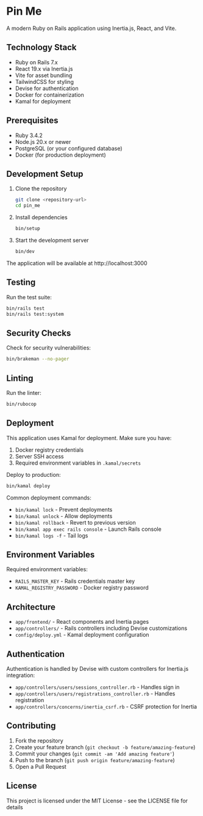 # Pin Me

A modern Ruby on Rails application using Inertia.js, React, and Vite.

## Technology Stack

- Ruby on Rails 7.x
- React 19.x via Inertia.js
- Vite for asset bundling
- TailwindCSS for styling
- Devise for authentication
- Docker for containerization
- Kamal for deployment

## Prerequisites

- Ruby 3.4.2
- Node.js 20.x or newer
- PostgreSQL (or your configured database)
- Docker (for production deployment)

## Development Setup

1. Clone the repository
   ```bash
   git clone <repository-url>
   cd pin_me
   ```

2. Install dependencies
   ```bash
   bin/setup
   ```

3. Start the development server
   ```bash
   bin/dev
   ```

The application will be available at http://localhost:3000

## Testing

Run the test suite:
```bash
bin/rails test
bin/rails test:system
```

## Security Checks

Check for security vulnerabilities:
```bash
bin/brakeman --no-pager
```

## Linting

Run the linter:
```bash
bin/rubocop
```

## Deployment

This application uses Kamal for deployment. Make sure you have:

1. Docker registry credentials
2. Server SSH access
3. Required environment variables in `.kamal/secrets`

Deploy to production:
```bash
bin/kamal deploy
```

Common deployment commands:
- `bin/kamal lock` - Prevent deployments
- `bin/kamal unlock` - Allow deployments
- `bin/kamal rollback` - Revert to previous version
- `bin/kamal app exec rails console` - Launch Rails console
- `bin/kamal logs -f` - Tail logs

## Environment Variables

Required environment variables:
- `RAILS_MASTER_KEY` - Rails credentials master key
- `KAMAL_REGISTRY_PASSWORD` - Docker registry password

## Architecture

- `app/frontend/` - React components and Inertia pages
- `app/controllers/` - Rails controllers including Devise customizations
- `config/deploy.yml` - Kamal deployment configuration

## Authentication

Authentication is handled by Devise with custom controllers for Inertia.js integration:

- `app/controllers/users/sessions_controller.rb` - Handles sign in
- `app/controllers/users/registrations_controller.rb` - Handles registration
- `app/controllers/concerns/inertia_csrf.rb` - CSRF protection for Inertia

## Contributing

1. Fork the repository
2. Create your feature branch (`git checkout -b feature/amazing-feature`)
3. Commit your changes (`git commit -am 'Add amazing feature'`)
4. Push to the branch (`git push origin feature/amazing-feature`)
5. Open a Pull Request

## License

This project is licensed under the MIT License - see the LICENSE file for details

